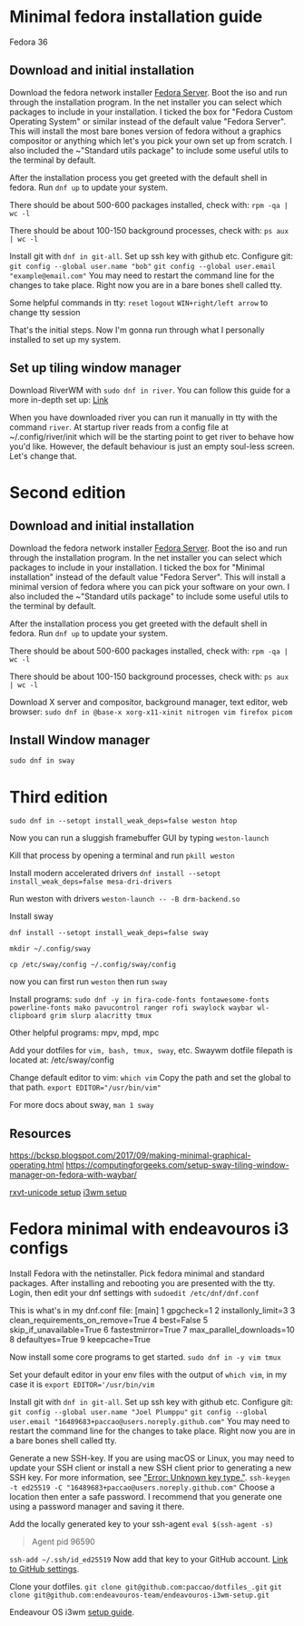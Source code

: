 # Minimal fedora installation guide
Fedora 36

## Download and initial installation
Download the fedora network installer [Fedora Server](https://alt.fedoraproject.org/).
Boot the iso and run through the installation program. In the net installer you can select which packages to include in your installation.
I ticked the box for "Fedora Custom Operating System" or similar instead of the default value "Fedora Server". This will install the most bare bones version of fedora without a graphics compositor or anything which let's you pick your own set up from scratch.
I also included the ~"Standard utils package" to include some useful utils to the terminal by default.

After the installation process you get greeted with the default shell in fedora. Run `dnf up` to update your system.

There should be about 500-600 packages installed, check with:
`rpm -qa | wc -l`

There should be about 100-150 background processes, check with:
`ps aux | wc -l`

Install git with `dnf in git-all`. Set up ssh key with github etc.
Configure git:
`git config --global user.name "bob"`
`git config --global user.email "example@email.com"`
You may need to restart the command line for the changes to take place. Right now you are in a bare bones shell called tty.

Some helpful commands in tty:
`reset`
`logout`
`WIN+right/left arrow` to change tty session

That's the initial steps. Now I'm gonna run through what I personally installed to set up my system.

## Set up tiling window manager
Download RiverWM with `sudo dnf in river`. You can follow this guide for a more in-depth set up: [Link](https://leon_plickat.srht.site/blog/setting-up-river-010/article.html)

When you have downloaded river you can run it manually in tty with the command `river`. At startup river reads from a config file at ~/.config/river/init which will be the starting point to get river to behave how you'd like. However, the default behaviour is just an empty soul-less screen. Let's change that.



# Second edition

## Download and initial installation
Download the fedora network installer [Fedora Server](https://alt.fedoraproject.org/).
Boot the iso and run through the installation program. In the net installer you can select which packages to include in your installation.
I ticked the box for "Minimal installation" instead of the default value "Fedora Server". This will install a minimal version of fedora where you can pick your software on your own.
I also included the ~"Standard utils package" to include some useful utils to the terminal by default.

After the installation process you get greeted with the default shell in fedora. Run `dnf up` to update your system.

There should be about 500-600 packages installed, check with:
`rpm -qa | wc -l`

There should be about 100-150 background processes, check with:
`ps aux | wc -l`

Download X server and compositor, background manager, text editor, web browser:
`sudo dnf in @base-x xorg-x11-xinit nitrogen vim firefox picom`

## Install Window manager

`sudo dnf in sway`

# Third edition

`sudo dnf in --setopt install_weak_deps=false weston htop`

Now you can run a sluggish framebuffer GUI by typing
`weston-launch`

Kill that process by opening a terminal and run
`pkill weston`

Install modern accelerated drivers
`dnf install --setopt install_weak_deps=false mesa-dri-drivers`

Run weston with drivers
`weston-launch -- -B drm-backend.so`

Install sway

`dnf install --setopt install_weak_deps=false sway`

`mkdir ~/.config/sway`

`cp /etc/sway/config ~/.config/sway/config`

now you can first run `weston` then run `sway`

Install programs:
`sudo dnf -y in fira-code-fonts fontawesome-fonts powerline-fonts mako pavucontrol ranger rofi swaylock waybar wl-clipboard grim slurp alacritty tmux`

Other helpful programs: mpv, mpd, mpc

Add your dotfiles for `vim, bash, tmux, sway`, etc.
Swaywm dotfile filepath is located at: /etc/sway/config

Change default editor to vim:
`which vim`
Copy the path and set the global to that path.
`export EDITOR="/usr/bin/vim"`

For more docs about sway, `man 1 sway`
## Resources

https://bcksp.blogspot.com/2017/09/making-minimal-graphical-operating.html
https://computingforgeeks.com/setup-sway-tiling-window-manager-on-fedora-with-waybar/

[rxvt-unicode setup](https://www.youtube.com/watch?v=_kjbj-Ez1vU)
[i3wm setup](https://www.youtube.com/watch?v=j1I63wGcvU4&list=PL5ze0DjYv5DbCv9vNEzFmP6sU7ZmkGzcf)


# Fedora minimal with endeavouros i3 configs
Install Fedora with the netinstaller.
Pick fedora minimal and standard packages.
After installing and rebooting you are presented with the tty. Login, then edit your dnf settings with `sudoedit /etc/dnf/dnf.conf`

This is what's in my dnf.conf file:
 [main]
  1 gpgcheck=1
  2 installonly_limit=3
  3 clean_requirements_on_remove=True
  4 best=False
  5 skip_if_unavailable=True
  6 fastestmirror=True
  7 max_parallel_downloads=10
  8 defaultyes=True
  9 keepcache=True

Now install some core programs to get started.
`sudo dnf in -y vim tmux`

Set your default editor in your env files with the output of `which vim`, in my case it is `export EDITOR='/usr/bin/vim`

Install git with `dnf in git-all`. Set up ssh key with github etc.
Configure git:
`git config --global user.name "Joel Plumppu"`
`git config --global user.email "16489683+paccao@users.noreply.github.com"`
You may need to restart the command line for the changes to take place. Right now you are in a bare bones shell called tty.

Generate a new SSH-key. If you are using macOS or Linux, you may need to update your SSH client or install a new SSH client prior to generating a new SSH key. For more information, see ["Error: Unknown key type."](https://docs.github.com/en/authentication/troubleshooting-ssh/error-unknown-key-type).
`ssh-keygen -t ed25519 -C "16489683+paccao@users.noreply.github.com"`
Choose a location then enter a safe password. I recommend that you generate one using a password manager and saving it there.

Add the locally generated key to your ssh-agent
`eval $(ssh-agent -s)`
> Agent pid 96590

`ssh-add ~/.ssh/id_ed25519`
Now add that key to your GitHub account. [Link to GitHub settings](https://github.com/settings/keys).


Clone your dotfiles.
`git clone git@github.com:paccao/dotfiles_.git`
`git clone git@github.com:endeavouros-team/endeavouros-i3wm-setup.git`

Endeavour OS i3wm [setup guide](https://github.dev/endeavouros-team/endeavouros-i3wm-setup).